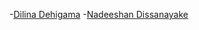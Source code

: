 -[Dilina Dehigama](https://github.com/dilinade)
-[Nadeeshan Dissanayake](https://github.com/Nadeeshan96)
